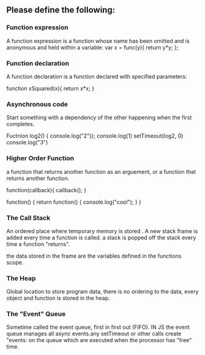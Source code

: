 ## Please define the following:
### Function expression

A function expression is a function whose name has been omitted and is anonymous and held within a variable:
var x = func(y){
  return y*y;
};

### Function declaration
A function declaration is a function declared with specified parameters:

function xSquared(x){
  return x*x;
}

### Asynchronous code
Start something with a dependency of the other happening when the first completes.

Fuctnion log2() { console.log("2")};
console.log(1)
setTimeout(log2, 0)
console.log("3")


### Higher Order Function
a function that returns another function as an arguement, or a function that returns another function.

function(callback){
	callback();
}

function() {
	return function() {
	console.log("cool");
	}
}

### The Call Stack
An ordered place where temporary memory is stored . A new stack frame is added every time a function is called. a stack is popped off the stack every time a function "returns".

the data stored in the frame are the variables defined in the functions scope.

### The Heap

Global location to store program data, there is no ordering to the data, every object and function is stored in the heap.


### The "Event" Queue

Sometime called the event queue, first in first out (FIFO). IN JS the event queue manages all async events.any setTimeout or other calls create "events: on the queue which are executed when the processor has "free" time.


